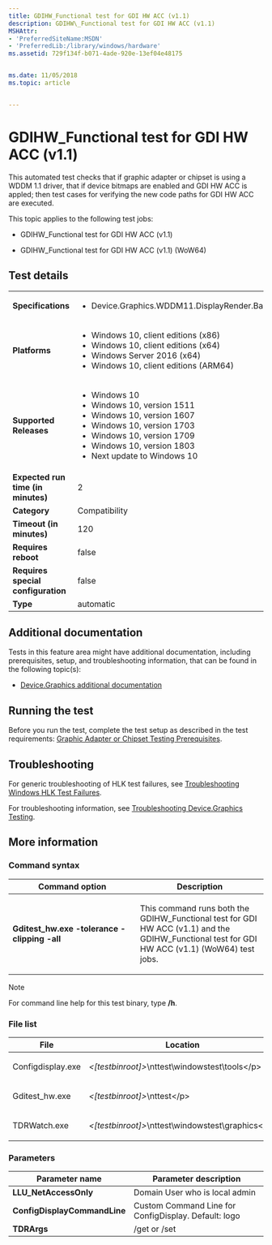 ```yaml
---
title: GDIHW_Functional test for GDI HW ACC (v1.1)
description: GDIHW\_Functional test for GDI HW ACC (v1.1)
MSHAttr:
- 'PreferredSiteName:MSDN'
- 'PreferredLib:/library/windows/hardware'
ms.assetid: 729f134f-b071-4ade-920e-13ef04e48175


ms.date: 11/05/2018
ms.topic: article


---
```


# GDIHW_Functional test for GDI HW ACC (v1.1)


This automated test checks that if graphic adapter or chipset is using a WDDM 1.1 driver, that if device bitmaps are enabled and GDI HW ACC is appled; then test cases for verifying the new code paths for GDI HW ACC are executed.

This topic applies to the following test jobs:

-   GDIHW\_Functional test for GDI HW ACC (v1.1)

-   GDIHW\_Functional test for GDI HW ACC (v1.1) (WoW64)

## Test details

|||
|---|---|
| **Specifications**  | <ul><li>Device.Graphics.WDDM11.DisplayRender.Base</li></ul> |  
| **Platforms**   | <ul><li>Windows 10, client editions (x86)</li><li>Windows 10, client editions (x64)</li><li>Windows Server 2016 (x64)</li><li>Windows 10, client editions (ARM64)</li></ul> |
| **Supported Releases** | <ul><li>Windows 10</li><li>Windows 10, version 1511</li><li>Windows 10, version 1607</li><li>Windows 10, version 1703</li><li>Windows 10, version 1709</li><li>Windows 10, version 1803</li><li>Next update to Windows 10</li></ul> |
|**Expected run time (in minutes)**| 2 |
|**Category**| Compatibility |
|**Timeout (in minutes)**| 120 |
|**Requires reboot**| false |
|**Requires special configuration**| false |
|**Type**| automatic |



## <span id="Additional_documentation"></span><span id="additional_documentation"></span><span id="ADDITIONAL_DOCUMENTATION"></span>Additional documentation


Tests in this feature area might have additional documentation, including prerequisites, setup, and troubleshooting information, that can be found in the following topic(s):

-   [Device.Graphics additional documentation](device-graphics-additional-documentation.md)

## <span id="Running_the_test"></span><span id="running_the_test"></span><span id="RUNNING_THE_TEST"></span>Running the test


Before you run the test, complete the test setup as described in the test requirements: [Graphic Adapter or Chipset Testing Prerequisites](graphic-adapter-or-chipset-testing-prerequisites.md).

## <span id="Troubleshooting"></span><span id="troubleshooting"></span><span id="TROUBLESHOOTING"></span>Troubleshooting


For generic troubleshooting of HLK test failures, see [Troubleshooting Windows HLK Test Failures](../user/troubleshooting-windows-hlk-test-failures.md).

For troubleshooting information, see [Troubleshooting Device.Graphics Testing](troubleshooting-devicegraphics-testing.md).

## <span id="More_information"></span><span id="more_information"></span><span id="MORE_INFORMATION"></span>More information


### <span id="Command_syntax"></span><span id="command_syntax"></span><span id="COMMAND_SYNTAX"></span>Command syntax

<table>
<colgroup>
<col width="50%" />
<col width="50%" />
</colgroup>
<thead>
<tr class="header">
<th>Command option</th>
<th>Description</th>
</tr>
</thead>
<tbody>
<tr class="odd">
<td><p><strong>Gditest_hw.exe -tolerance -clipping -all</strong></p></td>
<td><p>This command runs both the GDIHW_Functional test for GDI HW ACC (v1.1) and the GDIHW_Functional test for GDI HW ACC (v1.1) (WoW64) test jobs.</p></td>
</tr>
</tbody>
</table>

> [!NOTE]
> 
> For command line help for this test binary, type **/h**.



### <span id="File_list"></span><span id="file_list"></span><span id="FILE_LIST"></span>File list

<table>
<colgroup>
<col width="50%" />
<col width="50%" />
</colgroup>
<thead>
<tr class="header">
<th>File</th>
<th>Location</th>
</tr>
</thead>
<tbody>
<tr class="odd">
<td><p>Configdisplay.exe</p></td>
<td><p><em>&lt;[testbinroot]&gt;</em>\nttest\windowstest\tools&lt;/p&gt;</td>
</tr>
<tr class="even">
<td><p>Gditest_hw.exe</p></td>
<td><p><em>&lt;[testbinroot]&gt;</em>\nttest&lt;/p&gt;</td>
</tr>
<tr class="odd">
<td><p>TDRWatch.exe</p></td>
<td><p><em>&lt;[testbinroot]&gt;</em>\nttest\windowstest\graphics&lt;/p&gt;</td>
</tr>
</tbody>
</table>



### <span id="Parameters"></span><span id="parameters"></span><span id="PARAMETERS"></span>Parameters

| Parameter name               | Parameter description                                |
|------------------------------|------------------------------------------------------|
| **LLU\_NetAccessOnly**       | Domain User who is local admin                       |
| **ConfigDisplayCommandLine** | Custom Command Line for ConfigDisplay. Default: logo |
| **TDRArgs**                  | /get or /set                                         |












